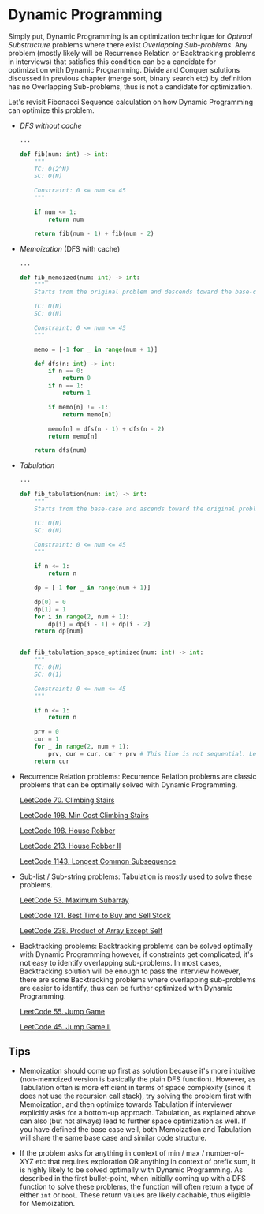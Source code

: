 # Dynamic Programming

Simply put, Dynamic Programming is an optimization technique for _Optimal Substructure_ problems where there exist _Overlapping Sub-problems_.
Any problem (mostly likely will be Recurrence Relation or Backtracking problems in interviews) that satisfies this condition can be a candidate for optimization with Dynamic Programming.
Divide and Conquer solutions discussed in previous chapter (merge sort, binary search etc) by definition has no Overlapping Sub-problems, thus is not a candidate for optimization.

Let's revisit Fibonacci Sequence calculation on how Dynamic Programming can optimize this problem.

- _DFS without cache_

    ```python
    ...
    
    def fib(num: int) -> int:
        """
        TC: O(2^N)
        SC: O(N)
    
        Constraint: 0 <= num <= 45
        """
    
        if num <= 1:
            return num
    
        return fib(num - 1) + fib(num - 2)
    ```

- _Memoization_ (DFS with cache)

    ```python
    ...

    def fib_memoized(num: int) -> int:
        """
        Starts from the original problem and descends toward the base-case (hence top-down approach)

        TC: O(N)
        SC: O(N)

        Constraint: 0 <= num <= 45
        """

        memo = [-1 for _ in range(num + 1)]

        def dfs(n: int) -> int:
            if n == 0:
                return 0
            if n == 1:
                return 1

            if memo[n] != -1:
                return memo[n]
  
            memo[n] = dfs(n - 1) + dfs(n - 2)
            return memo[n]

        return dfs(num)
    ```

- _Tabulation_

    ```python
    ...
  
    def fib_tabulation(num: int) -> int:
        """
        Starts from the base-case and ascends toward the original problem (hence bottom-up approach)

        TC: O(N)
        SC: O(N)

        Constraint: 0 <= num <= 45
        """

        if n <= 1:
            return n

        dp = [-1 for _ in range(num + 1)]
  
        dp[0] = 0
        dp[1] = 1
        for i in range(2, num + 1):
            dp[i] = dp[i - 1] + dp[i - 2]
        return dp[num]


    def fib_tabulation_space_optimized(num: int) -> int:
        """
        TC: O(N)
        SC: O(1)

        Constraint: 0 <= num <= 45
        """

        if n <= 1:
            return n

        prv = 0
        cur = 1
        for _ in range(2, num + 1):
            prv, cur = cur, cur + prv # This line is not sequential. Left-side 'prv' and right-side 'prv' is same value
        return cur
    ```

- Recurrence Relation problems:
  Recurrence Relation problems are classic problems that can be optimally solved with Dynamic Programming.

    [LeetCode 70. Climbing Stairs](https://leetcode.com/problems/climbing-stairs)

    [LeetCode 198. Min Cost Climbing Stairs](https://leetcode.com/problems/min-cost-climbing-stairs)
                    
    [LeetCode 198. House Robber](https://leetcode.com/problems/house-robber)
    
    [LeetCode 213. House Robber II](https://leetcode.com/problems/house-robber-ii)

    [LeetCode 1143. Longest Common Subsequence](https://leetcode.com/problems/longest-common-subsequence)

- Sub-list / Sub-string problems:
  Tabulation is mostly used to solve these problems.

    [LeetCode 53. Maximum Subarray](https://leetcode.com/problems/maximum-subarray)
    
    [LeetCode 121. Best Time to Buy and Sell Stock](https://leetcode.com/problems/best-time-to-buy-and-sell-stock)
    
    [LeetCode 238. Product of Array Except Self](https://leetcode.com/problems/product-of-array-except-self)

- Backtracking problems:
  Backtracking problems can be solved optimally with Dynamic Programming however, if constraints get complicated, it's not easy to identify overlapping sub-problems.
  In most cases, Backtracking solution will be enough to pass the interview however, there are some Backtracking problems where overlapping sub-problems are easier to identify, thus can be further optimized with Dynamic Programming.
  
    [LeetCode 55. Jump Game](https://leetcode.com/problems/jump-game)

    [LeetCode 45. Jump Game II](https://leetcode.com/problems/jump-game-ii)

## Tips

- Memoization should come up first as solution because it's more intuitive (non-memoized version is basically the plain DFS function).
However, as Tabulation often is more efficient in terms of space complexity (since it does not use the recursion call stack), try solving the problem first with Memoization, and then optimize towards Tabulation if interviewer explicitly asks for a bottom-up approach.
Tabulation, as explained above can also (but not always) lead to further space optimization as well.
If you have defined the base case well, both Memoization and Tabulation will share the same base case and similar code structure.

- If the problem asks for anything in context of min / max / number-of-XYZ etc that requires exploration OR anything in context of prefix sum, it is highly likely to be solved optimally with Dynamic Programming.
As described in the first bullet-point, when initially coming up with a DFS function to solve these problems, the function will often return a type of either `int` or `bool`.
These return values are likely cachable, thus eligible for Memoization.
